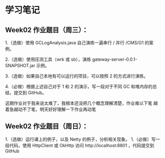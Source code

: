 # 学习笔记

## Week02 作业题目（周三）：

1.（选做）使用 GCLogAnalysis.java 自己演练一遍串行 / 并行 /CMS/G1 的案例。



2.（选做）使用压测工具（wrk 或 sb），演练 gateway-server-0.0.1-SNAPSHOT.jar 示例。



3.（选做）如果自己本地有可以运行的项目，可以按照 2 的方式进行演练。

4.（必做）根据上述自己对于 1 和 2 的演示，写一段对于不同 GC 和堆内存的总结，提交到 GitHub。

这期作业对于我来说太难了，我根本还没把几个概念理解清楚，作业难以下笔
越着急越动不了笔，明天好好理解一下作业再动笔

## Week02 作业题目（周日）：

1.（选做）运行课上的例子，以及 Netty 的例子，分析相关现象。
1.（必做）写一段代码，使用 HttpClient 或 OkHttp 访问 http://localhost:8801 ，代码提交到 GitHub

